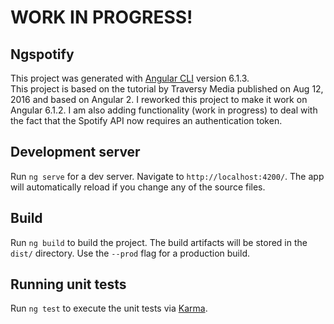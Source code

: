 # WORK IN PROGRESS!

## Ngspotify

This project was generated with [Angular CLI](https://github.com/angular/angular-cli) version 6.1.3.  
This project is based on the tutorial by Traversy Media published on Aug 12, 2016 and based on Angular 2. I reworked this project to make it work on Angular 6.1.2.  I am also adding functionality (work in progress) to deal with the fact that the Spotify API now requires an authentication token.

## Development server

Run `ng serve` for a dev server. Navigate to `http://localhost:4200/`. The app will automatically reload if you change any of the source files.

## Build

Run `ng build` to build the project. The build artifacts will be stored in the `dist/` directory. Use the `--prod` flag for a production build.

## Running unit tests

Run `ng test` to execute the unit tests via [Karma](https://karma-runner.github.io).

<!--## Running end-to-end tests

Run `ng e2e` to execute the end-to-end tests via [Protractor](http://www.protractortest.org/).

## Further help

To get more help on the Angular CLI use `ng help` or go check out the [Angular CLI README](https://github.com/angular/angular-cli/blob/master/README.md).
-->